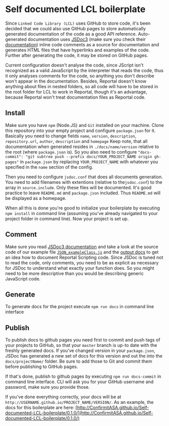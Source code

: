 # Self documented LCL boilerplate

Since `Linked Code Library (LCL)` uses GitHub to store code, it's been decided that we could also use GitHub pages to store automatically generated documentation of the code as a good API reference. 
Auto-generated documentation uses [JSDoc3](http://usejsdoc.org/index.html) (make sure you check their [documentation](http://usejsdoc.org/index.html)) inline code comments as a source for documentation and generates HTML files that have hyperlinks and examples of the code.
Further after generating the code, it may be stored on GitHub pages. 

Current configuration doesn't analyse the code, since JScript isn't recognized as a valid JavaScript by the interpreter that reads the code, thus it only analyses comments for the code, so anything you don't describe won't appear in the documentation.
Besides, Reportal doesn't know anything about files in nested folders, so all code will have to be stored in the root folder for LCL to work in Reportal, though it's an advantage, because Reportal won't treat documentation files as Reportal code.

## Install

Make sure you have `npm` (Node.JS) and `Git` installed on your machine.
Clone this repository into your empty project and configure `package.json` for it. Basically you need to change fields `name`, `version`, `description`, `repository.url`, `author`, `description` and `homepage`
Keep note, that all documentation when generated resides in `./docs/name/version` relative to the root (where `package.json` is). So you also need to configure `"docs-commit": "git subtree push --prefix docs/YOUR_PROJECT_NAME origin gh-pages"` in `package.json` by replacing `YOUR_PROJECT_NAME` with whatever you specified in the `name` section of the config.

Then you need to configure `jsdoc.conf` that does all documents generation. You need to add filenames with extentions (relative to the`jsdoc.conf`) to the array in `source.include`. 
Only these files will be documented. It's good practice to leave `README.md` and `package.json` included. Thus `README.md` will be displayed as a homepage.

When all this is done you're good to initialize your boilerplate by executing `npm install` in command line (assuming you've already navigated to your project folder in command line). Now your project is set up.

## Comment

Make sure you read [JSDoc3 documentation](http://usejsdoc.org/index.html) and take a look at the source code of our example file [`JSON_exampleClass.js`](https://confirmitasa.github.io/Self-documented-LCL-boilerplate/0.1.0/JSON_exampleClass.js.html) and the [output docs](https://confirmitasa.github.io/Self-documented-LCL-boilerplate/0.1.0/JSON.html) to get an idea how to document Reportal Scripting code.
Since JSDoc is tuned not to read the code, only comments, you need to be as explicit as necessary for JSDoc to understand what exactly your function does. So you might need to be more descriptive than you would be describing generic JavaScript code.

## Generate

To generate docs for the project execute `npm run docs` in command line interface

## Publish

To publish docs to github pages you need first to commit and push tags of your projects to GitHub, so that your `master` branch is up-to date with the freshly generated docs. 
If you've changed version in your `package.json`, JSDoc has generated a new set of docs for this version and out the into the `docs/projectName/` folder. 
Be sure to add those to Git and commit them before publishing to GitHub pages.

If that's done, publish to github pages by executing `npm run docs-commit` in command line interface. CLI will ask you for your GitHub username and password, make sure you provide those.

If you've done everything correctly, your docs will be at `http://USERNAME.github.io/PROJECT_NAME/VERSION/`. As an example, the docs for this boilerplate are here: [http://ConfirmitASA.github.io/Self-documented-LCL-boilerplate/0.1.0/](http://ConfirmitASA.github.io/Self-documented-LCL-boilerplate/0.1.0/)

